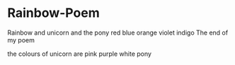 # Rainbow-Poem
Rainbow and unicorn and the pony
red
blue
orange
violet
indigo
The end of my poem

the colours of unicorn are 
pink
purple
white
pony

